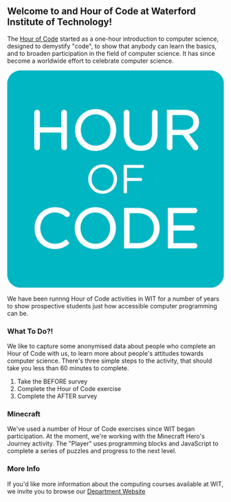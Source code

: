 ## Welcome to and Hour of Code at Waterford Institute of Technology!

The [Hour of Code](https://hourofcode.com/ie) started as a one-hour introduction to computer science, designed to demystify "code", to show that anybody can learn the basics, and to broaden participation in the field of computer science. It has since become a worldwide effort to celebrate computer science. 

![Image](https://github.com/curlybert/hourofcodewit/blob/master/HourOfCode_logo_RGB.jpg)

We have been runnng Hour of Code activities in WIT for a number of years to show prospective students just how accessible computer programming can be.


### What To Do?!
We like to capture some anonymised data about people who complete an Hour of Code with us, to learn more about people's attitudes towards computer science. There's three simple steps to the activity, that should take you less than 60 minutes to complete.

1. Take the BEFORE survey
2. Complete the Hour of Code exercise
3. Complete the AFTER survey

### Minecraft
We've used a number of Hour of Code exercises since WIT began participation. At the moment, we're working with the Minecraft Hero's Journey activity. The "Player" uses programming blocks and JavaScript to complete a series of puzzles and progress to the next level.

### More Info
If you'd like more information about the computing courses available at WIT, we invite you to browse our [Department Website](https://www.wit.ie/schools/science/department_of_computing_maths)
